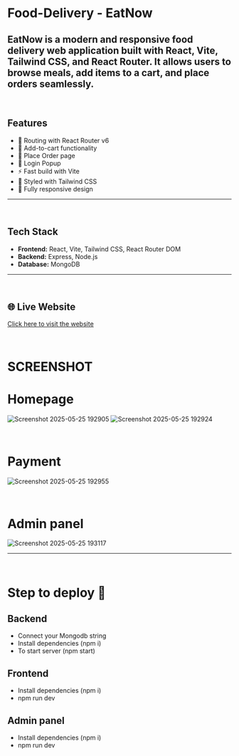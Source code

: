 # Food-Delivery - EatNow



EatNow is a modern and responsive food delivery web application built with **React**, **Vite**, **Tailwind CSS**, and **React Router**. It allows users to browse meals, add items to a cart, and place orders seamlessly.
---
<br>

## Features

- 🧭 Routing with React Router v6
- 🛒 Add-to-cart functionality
- 🧾 Place Order page
- 🔐 Login Popup
- ⚡ Fast build with Vite
- 🎨 Styled with Tailwind CSS
- 📱 Fully responsive design
---

<br>

## Tech Stack

- **Frontend:** React, Vite, Tailwind CSS, React Router DOM  
- **Backend:** Express, Node.js  
- **Database:** MongoDB
---

<br>

## 🌐 Live Website

[Click here to visit the website](https://pranshu-negii.github.io/Food-Delivery-App-EatNow/)

<br>

# SCREENSHOT 

# Homepage
![Screenshot 2025-05-25 192905](https://github.com/user-attachments/assets/b81f2aee-414c-4997-b585-2130948a75f7)
![Screenshot 2025-05-25 192924](https://github.com/user-attachments/assets/b443cd48-168d-436c-a071-c61081b2f049)

<br>

# Payment 
![Screenshot 2025-05-25 192955](https://github.com/user-attachments/assets/d4df6fe3-f63c-40f3-8e5b-ed5ee7ed829f)

<br>

# Admin panel
![Screenshot 2025-05-25 193117](https://github.com/user-attachments/assets/74d24ead-6dee-4eb4-b6f2-1a2a95928519)



---
<br>

# Step to deploy 🚀 
## Backend
- Connect your Mongodb string
- Install dependencies (npm i)
- To start server (npm start)
  <br>
## Frontend
- Install dependencies (npm i)
- npm run dev
  <br>
## Admin panel
- Install dependencies (npm i)
- npm run dev
